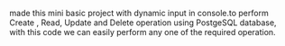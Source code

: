 made this mini basic project with dynamic input in console.to perform Create , Read, Update and Delete operation using PostgeSQL database, with this code we can easily perform any one of the required operation.
